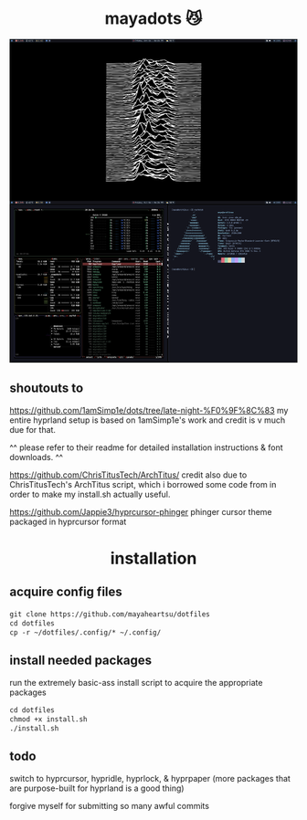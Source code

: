 <div align="center">
    <h1>mayadots 😼</h1>
</div>

<div align="center">

![](https://raw.githubusercontent.com/mayaheartsu/dotfiles/main/screenshots/screenshots.png)

</div>

## shoutouts to
https://github.com/1amSimp1e/dots/tree/late-night-%F0%9F%8C%83 
my entire hyprland setup is based on 1amSimp1e's work and credit is v much due for that.

^^ please refer to their readme for detailed installation instructions & font downloads. ^^

https://github.com/ChrisTitusTech/ArchTitus/
credit also due to ChrisTitusTech's ArchTitus script, which i borrowed some code from in order to make my install.sh actually useful.

https://github.com/Jappie3/hyprcursor-phinger
phinger cursor theme packaged in hyprcursor format

<div align="center">
    <h1>installation</h1>
</div>

## acquire config files

```
git clone https://github.com/mayaheartsu/dotfiles
cd dotfiles
cp -r ~/dotfiles/.config/* ~/.config/
```

## install needed packages
run the extremely basic-ass install script to acquire the appropriate packages
```
cd dotfiles
chmod +x install.sh
./install.sh
```

## todo
switch to hyprcursor, hypridle, hyprlock, & hyprpaper (more packages that are purpose-built for hyprland is a good thing)

forgive myself for submitting so many awful commits
